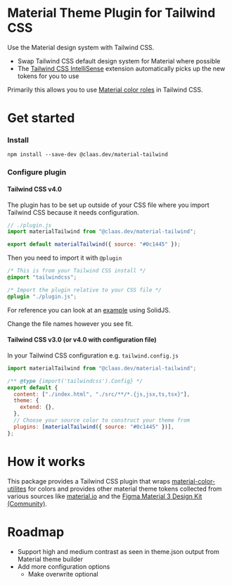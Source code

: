 # Material Theme Plugin for Tailwind CSS

Use the Material design system with Tailwind CSS.

- Swap Tailwind CSS default design system for Material where possible
- The [Tailwind CSS IntelliSense](https://marketplace.visualstudio.com/items?itemName=bradlc.vscode-tailwindcss) extension automatically picks up the new tokens for you to use

Primarily this allows you to use [Material color roles](https://m3.material.io/styles/color/roles) in Tailwind CSS.

# Get started

### Install

```
npm install --save-dev @claas.dev/material-tailwind
```

### Configure plugin

#### Tailwind CSS v4.0

The plugin has to be set up outside of your CSS file where you import Tailwind CSS because it needs configuration.

```js
// ./plugin.js
import materialTailwind from "@claas.dev/material-tailwind";

export default materialTailwind({ source: "#0c1445" });
```

Then you need to import it with `@plugin`

```css
/* This is from your Tailwind CSS install */
@import "tailwindcss";

/* Import the plugin relative to your CSS file */
@plugin "./plugin.js";
```

For reference you can look at an [example](https://github.com/SantaClaas/material-tailwind/tree/main/example) using SolidJS.

Change the file names however you see fit.

#### Tailwind CSS v3.0 (or v4.0 with configuration file)

In your Tailwind CSS configuration e.g. `tailwind.config.js`

```js
import materialTailwind from "@claas.dev/material-tailwind";

/** @type {import('tailwindcss').Config} */
export default {
  content: ["./index.html", "./src/**/*.{js,jsx,ts,tsx}"],
  theme: {
    extend: {},
  },
  // Choose your source color to construct your theme from
  plugins: [materialTailwind({ source: "#0c1445" })],
};
```

# How it works

This package provides a Tailwind CSS plugin that wraps [material-color-utilites](https://www.npmjs.com/package/@material/material-color-utilities) for colors and provides other material theme tokens collected from various sources like [material.io](https://material.io) and the [Figma Material 3 Design Kit (Community)](https://www.figma.com/community/file/1035203688168086460).

# Roadmap

- Support high and medium contrast as seen in theme.json output from Material theme builder
- Add more configuration options
  - Make overwrite optional

